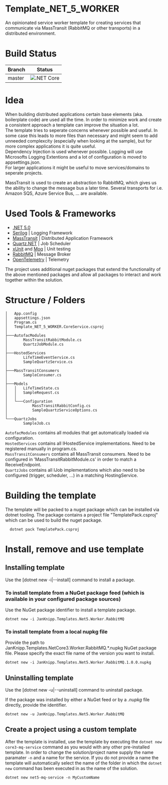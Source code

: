 # Template_NET_5_WORKER
An opinionated service worker template for creating services that communicate via MassTransit (RabbitMQ or other transports) in a distributed environment.

# Build Status
Branch | Status
--- | :---:
master | ![.NET Core](https://github.com/JanKnipp/Template_NET_5_WORKER/workflows/.NET%20Core/badge.svg?branch=master)

# Idea
When building distributed applications certain base elements (aka. boilerplate code) are used all the time. In order to minimize work and create a consistent approach a template can improve the situation a lot.  
The template tries to seperate concerns whenever possible and useful. In some case this leads to more files than necessary and might seem to add unneeded complexcity (especially when looking at the sample), but for more complex applications it is quite useful.  
Dependency Injection is used whenever possible. Logging will use Microsofts Logging Extentions and a lot of configuration is moved to appsettings.json.  
For larger applications it might be useful to move services/domains to seperate projects.  
  
MassTransit is used to create an abstraction to RabbitMQ, which gives us the ability to change the message bus a later time. Several transports for i.e. Amazon SQS, Azure Service Bus, ... are available.

# Used Tools & Frameworks

* [.NET 5.0](https://dotnet.microsoft.com/download/dotnet/5.0)
* [Serilog](https://serilog.net/) | Logging Framework
* [MassTransit](https://masstransit-project.com/) | Distributed Application Framework
* [Quartz.NET](https://www.quartz-scheduler.net/) | Job Scheduler
* [xUnit](https://xunit.net/) and [Moq](https://github.com/Moq/moq4/wiki/Quickstart) | Unit testing
* [RabbitMQ](https://www.rabbitmq.com/) | Message Broker
* [OpenTelemetry](https://opentelemetry.io/) | Telemetry

The project uses additional nuget packages that extend the functionality of the above mentioned packages and allow all packages to interact and work together within the solution.

# Structure / Folders
```text
│   App.config
│   appsettings.json
│   Program.cs
│   Template_NET_5_WORKER.CoreService.csproj
│
├───AutofacModules
│       MassTransitRabbitModule.cs
│       QuartzJobModule.cs
│
├───HostedServices
│       LifeTimeEventService.cs
│       SampleQuartzService.cs
│
├───MassTransitConsumers
│       SampleConsumer.cs
│
├───Models
│   │   LifeTimeState.cs
│   │   SampleRequest.cs
│   │
│   └───Configuration
│           MassTransitRabbitConfig.cs
│           SampleQuartzServiceOptions.cs
│
└───QuartzJobs
        SampleJob.cs
```

`AutofacModules` contains all modules that get automatically loaded via configuration.  
`HostedServices` contains all IHostedService implementations. Need to be registered manually in program.cs.  
`MassTransitConsumers` contains all MassTransit consumers. Need to be configured in 'MassTransitRabbitModule.cs' in order to match a ReceiveEndpoint.  
`QuartzJobs` contains all IJob implementations which also need to be configured (trigger, scheduler, ...) in a matching HostingService.  

# Building the template
The template will be packed to a nuget package which can be installed via dotnet tooling. The package contains a project file "TemplatePack.csproj" which can be used to build the nuget package.

```dotnetcli
  dotnet pack TemplatePack.csproj
  ```

# Install, remove and use template
## Installing template

Use the [dotnet new -i|--install] command to install a package.

### To install template from a NuGet package feed (which is available in your configured package sources)

Use the NuGet package identifier to install a template package.

```dotnetcli
dotnet new -i JanKnipp.Templates.Net5.Worker.RabbitMQ
```

### To install template from a local nupkg file

Provide the path to JanKnipp.Templates.NetCore3.Worker.RabbitMQ.*.nupkg NuGet package file. Please specify the exact file name of the version you want to install.

```dotnetcli
dotnet new -i JanKnipp.Templates.Net5.Worker.RabbitMQ.1.0.0.nupkg
```

## Uninstalling template

Use the [dotnet new -u|--uninstall] command to uninstall package.

If the package was installed by either a NuGet feed or by a *.nupkg* file directly, provide the identifier.

```dotnetcli
dotnet new -u JanKnipp.Templates.Net5.Worker.RabbitMQ
```

## Create a project using a custom template

After the template is installed, use the template by executing the `dotnet new core3-mq-service` command as you would with any other pre-installed template. In order to change the solution/project name supply the name paramater `-n` and a name for the service. If you do not provide a name the template will automatically select the name of the folder in which the `dotnet new` command has been executed in as the name of the solution.

```dotnetcli
dotnet new net5-mq-service -n MyCustomName
```
